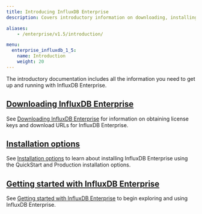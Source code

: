 ```yaml
---
title: Introducing InfluxDB Enterprise
description: Covers introductory information on downloading, installing, and getting started with InfluxDB Enterprise.

aliases:
    - /enterprise/v1.5/introduction/

menu:
  enterprise_influxdb_1_5:
    name: Introduction
    weight: 20
---
```


The introductory documentation includes all the information you need to get up
and running with InfluxDB Enterprise.

## [Downloading InfluxDB Enterprise](/enterprise_influxdb/v1.5/introduction/download/)

See [Downloading InfluxDB Enterprise](/enterprise_influxdb/v1.5/introduction/download/) for information on obtaining license keys and download URLs for InfluxDB Enterprise.

## [Installation options](/enterprise_influxdb/v1.5/introduction/installation_guidelines/)

See [Installation options](/enterprise_influxdb/v1.5/introduction/installation_guidelines/) to learn about installing InfluxDB Enterprise using the QuickStart and Production installation options.

## [Getting started with InfluxDB Enterprise](/enterprise_influxdb/v1.5/introduction/getting-started/)

See [Getting started with InfluxDB Enterprise](/enterprise_influxdb/v1.5/introduction/getting-started/) to begin exploring and using InfluxDB Enterprise.
